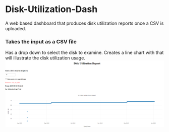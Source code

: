 # Disk-Utilization-Dash
A web based dashboard that produces disk utilization reports once a CSV is uploaded. 

### Takes the input as a CSV file
Has a drop down to select the disk to examine. 
Creates a line chart with that will illustrate the disk utilization usage. 
![Screenshot](screenshot1.png)

